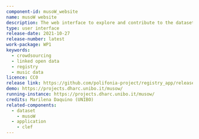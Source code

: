 ```yaml
---
component-id: musoW_website
name: musoW website
description: The web interface to explore and contribute to the dataset musoW, music data on the web
type: user interface
release-date: 2021-10-27
release-number: latest
work-package: WP1
keywords:
  - crowdsourcing
  - linked open data
  - registry
  - music data
licence: CC0
release link: https://github.com/polifonia-project/registry_app/releases/latest
demo: https://projects.dharc.unibo.it/musow/
running-instance: https://projects.dharc.unibo.it/musow/
credits: Marilena Daquino (UNIBO)
related-components:
  - dataset 
    - musoW
  - application 
    - clef
---
```

